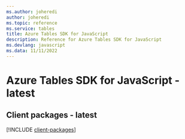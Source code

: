 ```yaml
---
ms.author: joheredi
author: joheredi
ms.topic: reference
ms.service: tables
title: Azure Tables SDK for JavaScript
description: Reference for Azure Tables SDK for JavaScript
ms.devlang: javascript
ms.data: 11/11/2022
---
```

# Azure Tables SDK for JavaScript - latest

## Client packages - latest
[!INCLUDE [client-packages](tables-client-index.md)]